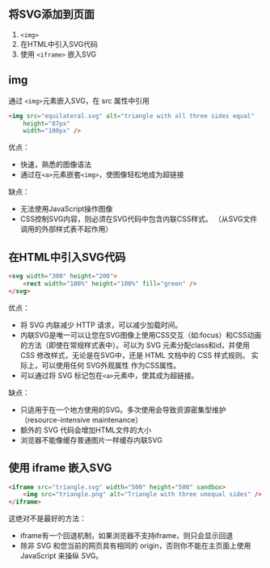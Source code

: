 
## 将SVG添加到页面
1. `<img>`
2. 在HTML中引入SVG代码
3. 使用 `<iframe>` 嵌入SVG

## img
通过 `<img>`元素嵌入SVG，在 src 属性中引用
```html
<img src="equilateral.svg" alt="triangle with all three sides equal"
    height="87px"
    width="100px" />
```
优点：
* 快速，熟悉的图像语法
* 通过在`<a>`元素嵌套`<img>`，使图像轻松地成为超链接

缺点：
* 无法使用JavaScript操作图像
* CSS控制SVG内容，则必须在SVG代码中包含内联CSS样式。 （从SVG文件调用的外部样式表不起作用）

## 在HTML中引入SVG代码
```html
<svg width="300" height="200">
    <rect width="100%" height="100%" fill="green" />
</svg>
```
优点：
* 将 SVG 内联减少 HTTP 请求，可以减少加载时间。
* 内联SVG是唯一可以让您在SVG图像上使用CSS交互（如:focus）和CSS动画的方法（即使在常规样式表中）。可以为 SVG 元素分配class和id，并使用 CSS 修改样式，无论是在SVG中，还是 HTML 文档中的 CSS 样式规则。 实际上，可以使用任何 SVG外观属性 作为CSS属性。
* 可以通过将 SVG 标记包在`<a>`元素中，使其成为超链接。

缺点：
* 只适用于在一个地方使用的SVG。多次使用会导致资源密集型维护（resource-intensive maintenance）
* 额外的 SVG 代码会增加HTML文件的大小
* 浏览器不能像缓存普通图片一样缓存内联SVG

## 使用 iframe 嵌入SVG
```html
<iframe src="triangle.svg" width="500" height="500" sandbox>
    <img src="triangle.png" alt="Triangle with three unequal sides" />
</iframe>
```
这绝对不是最好的方法：
* iframe有一个回退机制，如果浏览器不支持iframe，则只会显示回退
* 除非 SVG 和您当前的网页具有相同的 origin，否则你不能在主页面上使用 JavaScript 来操纵 SVG。